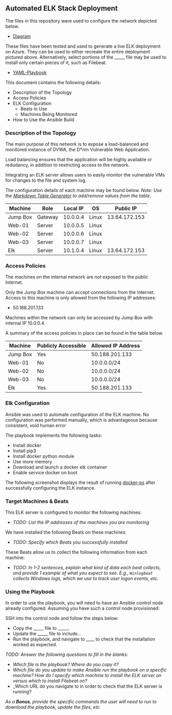 ## Automated ELK Stack Deployment

The files in this repository were used to configure the network depicted below.

- [Diagram](./Diagram/Diagram.pdf) 

These files have been tested and used to generate a live ELK deployment on Azure. They can be used to either recreate the entire deployment pictured above. Alternatively, select portions of the _____ file may be used to install only certain pieces of it, such as Filebeat.

 - [YAML-Playbook](./Ansible/YAML-Playbook.yml)

This document contains the following details:
- Description of the Topology
- Access Policies
- ELK Configuration
  - Beats in Use
  - Machines Being Monitored
- How to Use the Ansible Build


### Description of the Topology

The main purpose of this network is to expose a load-balanced and monitored instance of DVWA, the D*mn Vulnerable Web Application.

Load balancing ensures that the application will be highly available or redudancy, in addition to restricting access to the network.

Integrating an ELK server allows users to easily monitor the vulnerable VMs for changes to the file and system log.

The configuration details of each machine may be found below.
_Note: Use the [Markdown Table Generator](http://www.tablesgenerator.com/markdown_tables) to add/remove values from the table_.

| Machine  	| Role    	| Local IP 	| OS    	| Public IP     	|
|----------	|---------	|----------	|-------	|---------------	|
| Jump Box 	| Gateway 	| 10.0.0.4 	| Linux 	| 13.64.172.153 	|
| Web-01   	| Server  	| 10.0.0.5 	| Linux 	|               	|
| Web-02   	| Server  	| 10.0.0.6 	| Linux 	|               	|
| Web-03   	| Server  	| 10.0.0.7 	| Linux 	|               	|
| Elk      	| Server  	| 10.1.0.4 	| Linux 	| 13.64.172.153 	|

### Access Policies

The machines on the internal network are not exposed to the public Internet. 

Only the Jump Box machine can accept connections from the Internet. Access to this machine is only allowed from the following IP addresses:
- 50.188.201.133

Machines within the network can only be accessed by Jump Box with internal IP 10.0.0.4.

A summary of the access policies in place can be found in the table below.

| Machine  	| Publicly Accessible 	| Allowed IP Address 	|
|----------	|---------------------	|--------------------	|
| Jump Box 	| Yes                 	| 50.188.201.133     	|
| Web-01   	| No                  	| 10.0.0.0/24        	|
| Web-02   	| No                  	| 10.0.0.0/24        	|
| Web-03   	| No                  	| 10.0.0.0/24        	|
| Elk      	| Yes                 	| 50.188.201.133     	|

### Elk Configuration

Ansible was used to automate configuration of the ELK machine. No configuration was performed manually, which is advantageous because consistent, void human error

The playbook implements the following tasks:
- Install docker
- Install pip3
- Install docker python module
- Use more memory
- Download and launch a docker elk container
- Enable service docker on boot

The following screenshot displays the result of running [docker-ps](./Diagram/docker-ps.PNG) after successfully configuring the ELK instance.

### Target Machines & Beats
This ELK server is configured to monitor the following machines:
- _TODO: List the IP addresses of the machines you are monitoring_

We have installed the following Beats on these machines:
- _TODO: Specify which Beats you successfully installed_

These Beats allow us to collect the following information from each machine:
- _TODO: In 1-2 sentences, explain what kind of data each beat collects, and provide 1 example of what you expect to see. E.g., `Winlogbeat` collects Windows logs, which we use to track user logon events, etc._

### Using the Playbook
In order to use the playbook, you will need to have an Ansible control node already configured. Assuming you have such a control node provisioned: 

SSH into the control node and follow the steps below:
- Copy the _____ file to _____.
- Update the _____ file to include...
- Run the playbook, and navigate to ____ to check that the installation worked as expected.

_TODO: Answer the following questions to fill in the blanks:_
- _Which file is the playbook? Where do you copy it?_
- _Which file do you update to make Ansible run the playbook on a specific machine? How do I specify which machine to install the ELK server on versus which to install Filebeat on?_
- _Which URL do you navigate to in order to check that the ELK server is running?

_As a **Bonus**, provide the specific commands the user will need to run to download the playbook, update the files, etc._
